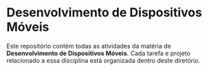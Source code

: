 # Desenvolvimento de Dispositivos Móveis

Este repositório contém todas as atividades da matéria de **Desenvolvimento de Dispositivos Móveis**. Cada tarefa e projeto relacionado a essa disciplina está organizada dentro deste diretório.

